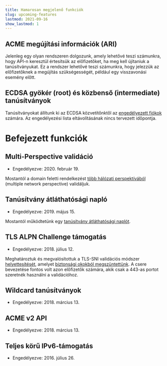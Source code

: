 ```yaml
---
title: Hamarosan megjelenő funkciók
slug: upcoming-features
lastmod: 2021-09-16
show_lastmod: 1
---
```


## ACME megújítási információk (ARI)

Jelenleg egy olyan rendszeren dolgozunk, amely lehetővé teszi számunkra, hogy API-n keresztül értesítsük az előfizetőket, ha meg kell újítaniuk a tanúsítványukat. Ez a rendszer lehetővé teszi számunkra, hogy jelezzük az előfizetőknek a megújítás szükségességét, például egy visszavonási esemény előtt.

## ECDSA gyökér (root) és közbenső (intermediate) tanúsítványok

Tanúsítványokat állítunk ki az ECDSA közvetítőnktől az [engedélyezett fiókok](https://community.letsencrypt.org/t/ecdsa-availability-in-production-environment/150679) számára. Az engedélyezési lista eltávolításának nincs tervezett időpontja.

# Befejezett funkciók

## Multi-Perspective validáció

* Engedélyezve: 2020. február 19.

Mostantól a domain feletti rendelkezést [több hálózati perspektívából](https://letsencrypt.org/2020/02/19/multi-perspective-validation.html) (multiple network perspective) validáljuk.

## Tanúsítvány átláthatósági napló

* Engedélyezve: 2019. május 15.

Mostantól működtetünk egy [tanúsítvány átláthatósági naplót](/docs/ct-logs).

## TLS ALPN Challenge támogatás

* Engedélyezve: 2018. július 12.

Meghatároztuk és megvalósítottuk a TLS-SNI validációs módszer [helyettesítését](https://tools.ietf.org/html/rfc8737), amelyet [biztonsági okokból megszüntettünk](https://community.letsencrypt.org/t/important-what-you-need-to-know-about-tls-sni-validation-issues/50811). A csere bevezetése fontos volt azon előfizetők számára, akik csak a 443-as portot szeretnék használni a validációhoz.

## Wildcard tanúsítványok

* Engedélyezve: 2018. március 13.

## ACME v2 API

* Engedélyezve: 2018. március 13.

## Teljes körű IPv6-támogatás

* Engedélyezve: 2016. július 26.
